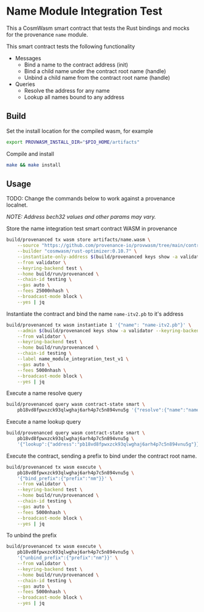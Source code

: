 # Name Module Integration Test

This a CosmWasm smart contract that tests the Rust bindings and mocks for the provenance `name`
module.

This smart contract tests the following functionality

- Messages
  - Bind a name to the contract address (init)
  - Bind a child name under the contract root name (handle)
  - Unbind a child name from the contract root name (handle)
- Queries
  - Resolve the address for any name
  - Lookup all names bound to any address

## Build

Set the install location for the compiled wasm, for example

```bash
export PROVWASM_INSTALL_DIR="$PIO_HOME/artifacts"
```

Compile and install

```bash
make && make install
```

## Usage

TODO: Change the commands below to work against a provenance localnet.

_NOTE: Address bech32 values and other params may vary._

Store the name integration test smart contract WASM in provenance

```bash
build/provenanced tx wasm store artifacts/name.wasm \
    --source "https://github.com/provenance-io/provwasm/tree/main/contracts/name" \
    --builder "cosmwasm/rust-optimizer:0.10.7" \
    --instantiate-only-address $(build/provenanced keys show -a validator --keyring-backend test --home build/run/provenanced) \
    --from validator \
    --keyring-backend test \
    --home build/run/provenanced \
    --chain-id testing \
    --gas auto \
    --fees 25000nhash \
    --broadcast-mode block \
    --yes | jq
```

Instantiate the contract and bind the name `name-itv2.pb` to it's address

```bash
build/provenanced tx wasm instantiate 1 '{"name": "name-itv2.pb"}' \
    --admin $(build/provenanced keys show -a validator --keyring-backend test --home build/run/provenanced) \
    --from validator \
    --keyring-backend test \
    --home build/run/provenanced \
    --chain-id testing \
    --label name_module_integration_test_v1 \
    --gas auto \
    --fees 5000nhash \
    --broadcast-mode block \
    --yes | jq
```

Execute a name resolve query

```bash
build/provenanced query wasm contract-state smart \
    pb18vd8fpwxzck93qlwghaj6arh4p7c5n894vnu5g '{"resolve":{"name":"name-itv2.pb"}}' -o json | jq
 ```

Execute a name lookup query

```bash
build/provenanced query wasm contract-state smart \
    pb18vd8fpwxzck93qlwghaj6arh4p7c5n894vnu5g \
    '{"lookup":{"address":"pb18vd8fpwxzck93qlwghaj6arh4p7c5n894vnu5g"}}' -o json  | jq
```

Execute the contract, sending a prefix to bind under the contract root name.

```bash
build/provenanced tx wasm execute \
    pb18vd8fpwxzck93qlwghaj6arh4p7c5n894vnu5g \
    '{"bind_prefix":{"prefix":"nm"}}' \
    --from validator \
    --keyring-backend test \
    --home build/run/provenanced \
    --chain-id testing \
    --gas auto \
    --fees 5000nhash \
    --broadcast-mode block \
    --yes | jq
```

To unbind the prefix

```bash
build/provenanced tx wasm execute \
    pb18vd8fpwxzck93qlwghaj6arh4p7c5n894vnu5g \
    '{"unbind_prefix":{"prefix":"nm"}}' \
    --from validator \
    --keyring-backend test \
    --home build/run/provenanced \
    --chain-id testing \
    --gas auto \
    --fees 5000nhash \
    --broadcast-mode block \
    --yes | jq
```
